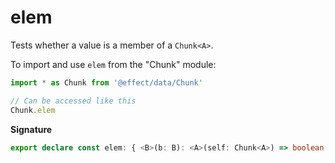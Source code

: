 # elem

Tests whether a value is a member of a `Chunk<A>`.

To import and use `elem` from the "Chunk" module:

```ts
import * as Chunk from '@effect/data/Chunk'

// Can be accessed like this
Chunk.elem
```

**Signature**

```ts
export declare const elem: { <B>(b: B): <A>(self: Chunk<A>) => boolean; <A, B>(self: Chunk<A>, b: B): boolean }
```
